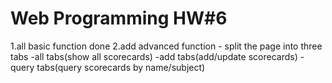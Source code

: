 # Web Programming HW#6
1.all basic function done
2.add advanced function - split the page into three tabs
    -all tabs(show all scorecards)
    -add tabs(add/update scorecards)
    -query tabs(query scorecards by name/subject)